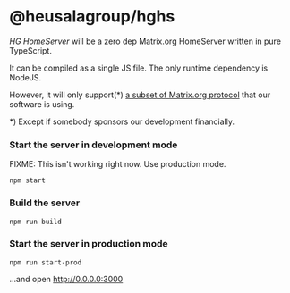 # @heusalagroup/hghs

*HG HomeServer* will be a zero dep Matrix.org HomeServer written in pure TypeScript.

It can be compiled as a single JS file. The only runtime dependency is NodeJS.

However, it will only support(*) [a subset of Matrix.org protocol](https://github.com/heusalagroup/hghs/issues/16) that our software is using.

*) Except if somebody sponsors our development financially.

### Start the server in development mode

FIXME: This isn't working right now. Use production mode.

```
npm start
```

### Build the server

```
npm run build
```

### Start the server in production mode

```
npm run start-prod
```

...and open http://0.0.0.0:3000
